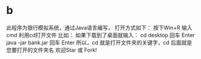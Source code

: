 # b
此程序为银行模拟系统，通过Java语言编写，
打开方式如下：
按下Win+R 输入cmd
利用cd打开文件
比如：
如果下载到了桌面就输入：
cd desktop 
回车 Enter
java -jar bank.jar
回车 Enter
所以，cd 就是打开文件夹的关键字，cd 后面就是 您要打开的文件夹名
欢迎Star 或 Fork!
